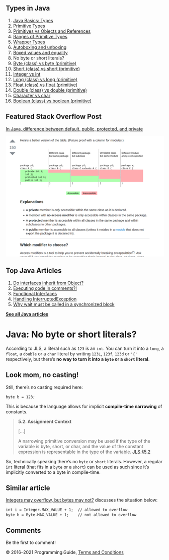 <span class="underline"></span>

<span class="underline"></span>

Types in Java
-------------

1.  [Java Basics: Types](types.html)
2.  [Primitive Types](primitive-types.html)
3.  [Primitives vs Objects and References](primitives-vs-objects-references.html)
4.  [Ranges of Primitive Types](primitive-ranges.html)
5.  [Wrapper Types](wrapper-types.html)
6.  [Autoboxing and unboxing](autoboxing.html)
7.  [Boxed values and equality](boxed-values-equality.html)
8.  No byte or short literals?
9.  [Byte (class) vs byte (primitive)](byte-vs-byte.html)
10. [Short (class) vs short (primitive)](short-vs-short.html)
11. [Integer vs int](integer-vs-int.html)
12. [Long (class) vs long (primitive)](long-vs-long.html)
13. [Float (class) vs float (primitive)](float-vs-float.html)
14. [Double (class) vs double (primitive)](double-vs-double.html)
15. [Character vs char](character-vs-char.html)
16. [Boolean (class) vs boolean (primitive)](boolean-vs-boolean.html)

Featured Stack Overflow Post
----------------------------

[In Java, difference between default, public, protected, and private](https://stackoverflow.com/a/33627846/276052)  
  
[<img src="../images/so-featured-33627846.png" alt="StackOverflow screenshot thumbnail" class="screenshot" />](https://stackoverflow.com/a/33627846/276052)

<span class="underline"></span>

Top Java Articles
-----------------

1.  [Do interfaces inherit from Object?](do-interfaces-inherit-from-object.html)
2.  [Executing code in comments?!](executing-code-in-comments.html)
3.  [Functional Interfaces](functional-interfaces.html)
4.  [Handling InterruptedException](handling-interrupted-exceptions.html)
5.  [Why wait must be called in a synchronized block](why-wait-must-be-in-synchronized.html)

[**See all Java articles**](index.html)

Java: No byte or short literals?
================================

According to JLS, a literal such as `123` is an `int`. You can turn it into a `long`, a `float`, a `double` or a `char` literal by writing `123L`, `123f`, `123d` or `'{'` respectively, but there’s **no way to turn it into a `byte` or a `short` literal**.

Look mom, no casting!
---------------------

Still, there’s no casting required here:

    byte b = 123;

This is because the language allows for implicit **compile-time narrowing** of constants.

> **5.2. Assignment Context**
>
> \[…\]
>
> A narrowing primitive conversion may be used if the type of the variable is <span class="mono">byte</span>, <span class="mono">short</span>, or <span class="mono">char</span>, and the value of the constant expression is representable in the type of the variable. <a href="https://docs.oracle.com/javase/specs/jls/se8/html/jls-5.html#jls-5.2" class="quote-source">JLS §5.2</a>

So, technically speaking there’s no `byte` or `short` literals. However, a regular `int` literal (that fits in a `byte` or a `short`) can be used as such since it’s implicitly converted to a byte in complie-time.

Similar article
---------------

[Integers may overflow, but bytes may not?](int-may-overflow-byte-may-not.html) discusses the situation below:

    int i = Integer.MAX_VALUE + 1;  // allowed to overflow
    byte b = Byte.MAX_VALUE + 1;    // not allowed to overflow

Comments
--------

Be the first to comment!

© 2016–2021 Programming.Guide, [Terms and Conditions](../terms-and-conditions.html)

